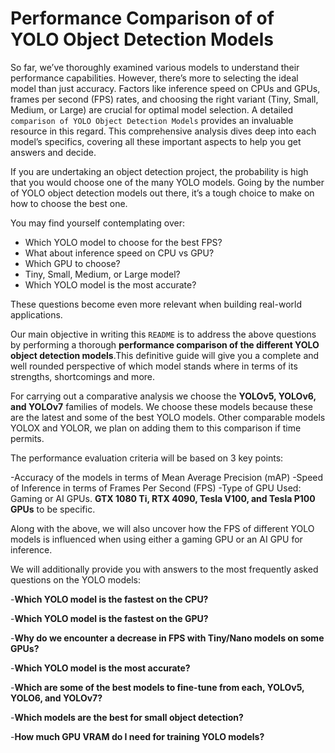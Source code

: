 # Performance Comparison of of YOLO Object Detection Models

So far, we’ve thoroughly examined various models to understand their performance capabilities. However, there’s more to selecting the ideal model than just accuracy. Factors like inference speed on CPUs and GPUs, frames per second (FPS) rates, and choosing the right variant (Tiny, Small, Medium, or Large) are crucial for optimal model selection. A detailed `comparison of YOLO Object Detection Models` provides an invaluable resource in this regard. This comprehensive analysis dives deep into each model’s specifics, covering all these important aspects to help you get answers and decide.

If you are undertaking an object detection project, the probability is high that you would choose one of the many YOLO models. Going by the number of YOLO object detection models out there, it’s a tough choice to make on how to choose the best one. 

You may find yourself contemplating over: 

  - Which YOLO model to choose for the best FPS? 
  - What about inference speed on CPU vs GPU?
  - Which GPU to choose?
  - Tiny, Small, Medium, or Large model?
  - Which YOLO model is the most accurate? 

These questions become even more relevant when building real-world applications. 

Our main objective in writing this `README` is to address the above questions by performing a thorough **performance comparison of the different YOLO object detection models**.This definitive guide will give you a complete and well rounded perspective of which model stands where in terms of its strengths, shortcomings and more.

For carrying out a comparative analysis  we choose the **YOLOv5, YOLOv6, and YOLOv7** families of models. We choose these models because these are the latest and some of the best YOLO models. Other comparable models YOLOX and YOLOR, we plan on adding them to this comparison if time permits.

The performance evaluation criteria will be based on 3 key points:

  -Accuracy of the models in terms of Mean Average Precision (mAP)
  -Speed of Inference in terms of Frames Per Second (FPS)
  -Type of GPU Used: Gaming or AI GPUs. **GTX 1080 Ti, RTX 4090, Tesla V100, and Tesla P100 GPUs** to be specific.

Along with the above, we will also uncover how the FPS of different YOLO models is influenced when using either a gaming GPU or an AI GPU for inference.

We will additionally provide you with answers to the most frequently asked questions on the YOLO models:

  -**Which YOLO model is the fastest on the CPU?**
  
  -**Which YOLO model is the fastest on the GPU?**
  
  -**Why do we encounter a decrease in FPS with Tiny/Nano models on some GPUs?**
  
  -**Which YOLO model is the most accurate?**
  
  -**Which are some of the best models to fine-tune from each, YOLOv5, YOLO6, and YOLOv7?**
  
  -**Which models are the best for small object detection?**
  
  -**How much GPU VRAM do I need for training YOLO models?**




  
